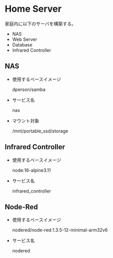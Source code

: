 # Home Server
家庭内に以下のサーバを構築する。

* NAS
* Web Server
* Database
* Infrared Controller

## NAS
* 使用するベースイメージ

    dperson/samba

* サービス名

    nas

* マウント対象

    /mnt/portable_ssd/storage

## Infrared Controller
* 使用するベースイメージ

    node:16-alpine3.11

* サービス名

    infrared_controller

## Node-Red
* 使用するベースイメージ

    nodered/node-red:1.3.5-12-minimal-arm32v6

* サービス名

    nodered
